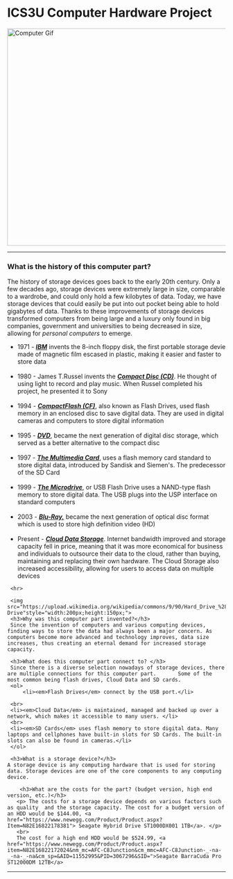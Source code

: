 <!DOCTYPE html>
<html>
    <head>
        <meta charset="utf-8">
        <title>Computer hardware test for webpage</title>
    </head>
    <body>
<h1>ICS3U Computer Hardware Project</h1>
<img src="https://media.giphy.com/media/l3vR85PnGsBwu1PFK/source.gif" alt="Computer Gif" style="width:800px;height:500px;">


<hr> 

<h3>What is the history of this computer part?</h3>
<p>The history of storage devices goes back to the early 20th century. Only a few decades ago, storage devices were extremely large in size, comparable to a wardrobe, and could only hold a few kilobytes of data. Today, we have storage devices that could easily be put into out pocket being able to hold gigabytes of data. Thanks to these improvements of storage devices transformed computers from being large and a luxury only found in big companies, government and universities to being decreased in size, allowing for <i>personal computers</i> to emerge.  </p>
<ul>
    <li>1971 - <b><u><em>IBM</em></u></b> invents the 8-inch floppy disk, the first portable storage devie made of magnetic film escased in plastic, making it easier and faster to store data</li>
    <br>
    <li>1980 - James T.Russel invents the <u><b><em>Compact Disc (CD)</em></b></u>. He thought of using light to record and play music. When Russel completed his project, he presented it to Sony</li>
    <br>
    <li>1994 - <u><b><em>CompactFlash (CF)</em></b></u>, also known as Flash Drives, used flash memory in an enclosed disc to save digital data. They are used in digital cameras and computers to store digital information</li>
    <br>
    <li>1995 - <b><u><em>DVD</em></u></b>, became the next generation of digital disc storage, which served as a better alternative to the compact disc</li>
    <br>
    <li>1997 - <u><b><em>The Multimedia Card</em></b></u>, uses a flash memory card standard to store digital data, introduced by Sandisk and Siemen's. The predecessor of the SD Card</li>
    <br>
    <li>1999 - <u><b><em>The Microdrive</em></b></u>, or USB Flash Drive uses a NAND-type flash memory to store digital data. The USB plugs into the USP interface on standard computers</li>
    <br>
    <li>2003 - <b><u><em>Blu-Ray,</em></u></b> became the next generation of optical disc format which is used to store high definition video (HD)</li>
    <br>
    <li>Present - <u><b><em>Cloud Data Storage</em></b></u>. Internet bandwidth improved and storage capacity fell in price, meaning that it was more economical for business and individuals to outsource their data to the cloud, rather than buying, maintaining and replacing their own hardware. The Cloud Storage also increased accessibility, allowing for users to access data on multiple devices</li>
     </ul>
     
     <hr>
     
     <img src="https://upload.wikimedia.org/wikipedia/commons/9/90/Hard_Drive_%2811644419853%29.jpg"alt="Hard Drive"style="width:200px;height:150px;">
     <h3>Why was this computer part invented?</h3>
     Since the invention of computers and various computing devices, finding ways to store the data had always been a major concern. As computers become more advanced and technology improves, data size increases, thus creating an eternal demand for increased storage capacity. 
     
     <h3>What does this computer part connect to? </h3>
     Since there is a diverse selection nowadays of storage devices, there are multiple connections for this computer part.       Some of the most common being flash drives, Cloud Data and SD cards. 
     <ol>
         <li><em>Flash Drives</em> connect by the USB port.</li>
     
     <br>
     <li><em>Cloud Data</em> is maintained, managed and backed up over a network, which makes it accessible to many users. </li>
     <br>
     <li><em>SD Cards</em> uses flash memory to store digital data. Many laptops and cellphones have built-in slots for SD Cards. The built-in slots can also be found in cameras.</li>
     </ol>
     
     <h3>What is a storage device?</h3>
    A storage device is any computing hardware that is used for storing data. Storage devices are one of the core components to any computing device.
        
        <h3>What are the costs for the part? (budget version, high end version, etc.)</h3>
       <p> The costs for a storage device depends on various factors such as quality  and the storage capacity. The cost for a budget version of an HDD would be $144.00, <a href="https://www.newegg.com/Product/Product.aspx?Item=N82E16822178381"> Seagate Hybrid Drive ST1000DX001 1TB</a>. </p>
       <br>
       The cost for a high end HDD would be $524.99, <a href="https://www.newegg.com/Product/Product.aspx?item=N82E16822172024&nm_mc=AFC-C8Junction&cm_mmc=AFC-C8Junction-_-na-_-na-_-na&cm_sp=&AID=11552995&PID=3067296&SID=">Seagate BarraCuda Pro ST12000DM 12TB</a>
   
   
   <hr>
    </body>
    
</html>
